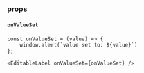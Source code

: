 ### props

#### `onValueSet`

```
const onValueSet = (value) => {
    window.alert(`value set to: ${value}`)
};

<EditableLabel onValueSet={onValueSet} />
```
